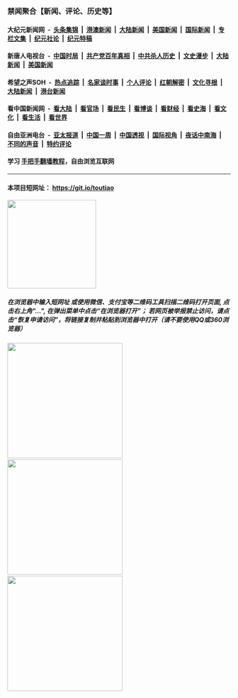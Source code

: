 ### 禁闻聚合【新闻、评论、历史等】

#### 大纪元新闻网 &nbsp;-&nbsp; [头条集锦](indexes/E头条集锦.md?t=03181202) &nbsp;|&nbsp; [港澳新闻](indexes/E港澳新闻.md?t=03181202)  &nbsp;|&nbsp; [大陆新闻](indexes/E大陆新闻.md?t=03181202) &nbsp;|&nbsp; [美国新闻](indexes/E美国新闻.md?t=03181202) &nbsp;|&nbsp; [国际新闻](indexes/E国际新闻.md?t=03181202) &nbsp;|&nbsp; [专栏文集](indexes/E专栏文集.md?t=03181202) &nbsp;|&nbsp; [纪元社论](indexes/E纪元社论.md?t=03181202) &nbsp;|&nbsp; [纪元特稿](indexes/E纪元特稿.md?t=03181202) 

#### 新唐人电视台 &nbsp;-&nbsp; [中国时局](indexes/N中国时局.md?t=03181202) &nbsp;|&nbsp; [共产党百年真相](indexes/N共产党百年真相.md?t=03181202) &nbsp;|&nbsp; [中共杀人历史](indexes/N中共杀人历史.md?t=03181202) &nbsp;|&nbsp; [文史漫步](indexes/N文史漫步.md?t=03181202) &nbsp;|&nbsp; [大陆新闻](indexes/N大陆新闻.md?t=03181202) &nbsp;|&nbsp; [美国新闻](indexes/N美国新闻.md?t=03181202)

#### 希望之声SOH &nbsp;-&nbsp; [热点追踪](indexes/H热点追踪.md?t=03181202) &nbsp;|&nbsp; [名家谈时事](indexes/H名家谈时事.md?t=03181202) &nbsp;|&nbsp; [个人评论](indexes/H个人评论.md?t=03181202)  &nbsp;|&nbsp; [红朝解密](indexes/H红朝解密.md?t=03181202) &nbsp;|&nbsp; [文化寻根](indexes/H文化寻根.md?t=03181202) &nbsp;|&nbsp; [大陆新闻](indexes/H大陆新闻.md?t=03181202) &nbsp;|&nbsp; [港台新闻](indexes/H港台新闻.md?t=03181202)

#### 看中国新闻网 &nbsp;-&nbsp; [看大陆](indexes/S看大陆.md?t=03181202) &nbsp;|&nbsp; [看官场](indexes/S看官场.md?t=03181202) &nbsp;|&nbsp; [看民生](indexes/S看民生.md?t=03181202)  &nbsp;|&nbsp; [看博谈](indexes/S看博谈.md?t=03181202) &nbsp;|&nbsp; [看财经](indexes/S看财经.md?t=03181202) &nbsp;|&nbsp; [看史海](indexes/S看史海.md?t=03181202) &nbsp;|&nbsp; [看文化](indexes/S看文化.md?t=03181202) &nbsp;|&nbsp; [看生活](indexes/S看生活.md?t=03181202) &nbsp;|&nbsp; [看世界](indexes/S看世界.md?t=03181202)

#### 自由亚洲电台 &nbsp;-&nbsp; [亚太报道](indexes/R亚太报道.md?t=03181202) &nbsp;|&nbsp; [中国一周](indexes/R中国一周.md?t=03181202) &nbsp;|&nbsp; [中国透视](indexes/R中国透视.md?t=03181202)  &nbsp;|&nbsp; [国际视角](indexes/R国际视角.md?t=03181202) &nbsp;|&nbsp; [夜话中南海](indexes/R夜话中南海.md?t=03181202) &nbsp;|&nbsp; [不同的声音](indexes/R不同的声音.md?t=03181202) &nbsp;|&nbsp; [特约评论](indexes/R特约评论.md?t=03181202)

#### 学习 [手把手翻墙教程](https://github.com/gfw-breaker/guides/wiki)，自由浏览互联网

----

#### 本项目短网址： https://git.io/toutiao
<img src="https://raw.githubusercontent.com/gfw-breaker/banned-news/master/scripts/img/qr.png" width="200px"/>  

##### 在浏览器中输入短网址 或使用微信、支付宝等二维码工具扫描二维码打开页面, 点击右上角"...", 在弹出菜单中点击“在浏览器打开”； 若网页被举报禁止访问，请点击“恢复申请访问”，将链接复制并粘贴到浏览器中打开（请不要使用QQ或360浏览器）

<img src="https://raw.githubusercontent.com/gfw-breaker/banned-news/master/scripts/img/1.png" width="260px"/> &nbsp; <img src="https://raw.githubusercontent.com/gfw-breaker/banned-news/master/scripts/img/2.png" width="260px"/> &nbsp; <img src="https://raw.githubusercontent.com/gfw-breaker/banned-news/master/scripts/img/3.png" width="260px"/>
